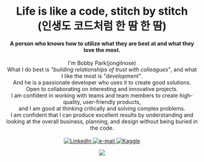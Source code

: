 <h1 align="center">Life is like a code, stitch by stitch<br>(인생도 코드처럼 한 땀 한 땀)</h1>

<p align="center">
    <b>A person who knows how to utilize what they are best at and what they love the most.</b><br><br>
    I'm Bobby Park(jongilnose)<br>
    What I do best is <i>"building relationships of trust with colleagues"</i>, and what I like the most is <i>"development"</i>.<br>
    And he is a passionate developer who uses it to create good solutions.<br>
    Open to collaborating on interesting and innovative projects.<br>
    I am confident in working with teams and team members to create high-quality, user-friendly products,<br>
    and I am good at thinking critically and solving complex problems.<br>
    I am confident that I can produce excellent results by understanding and looking at the overall business, planning, and design without being buried in the code.<br>
    <br>
    <a href="https://www.linkedin.com/in/jongilnose">
        <img src="https://img.shields.io/badge/LinkedIn-blue?style=flat-square&logo=linkedin" alt="LinkedIn">
    </a>
    <a href="mailto:jongilnose@gmail.com">
        <img src="https://img.shields.io/badge/Email-blue?style=flat-square&logo=gmail&logoColor=white" alt="e-mail">
    </a>
    <a href="https://www.kaggle.com/jongilpark">
        <img src="https://img.shields.io/badge/Kaggle-blue?style=flat-square&logo=kaggle" alt="Kaggle">
    </a>
</p>


<p align="center">
  <a href="https://github.com/jongilnose">
    <img src="https://komarev.com/ghpvc/?username=jongilnose&color=blue&style=flat)" />
  </a>
</p>
<!--
**jongilnose/jongilnose** is a ✨ _special_ ✨ repository because its `README.md` (this file) appears on your GitHub profile.

Here are some ideas to get you started:

- 🔭 I’m currently working on ...
- 🌱 I’m currently learning ...
- 👯 I’m looking to collaborate on ...
- 🤔 I’m looking for help with ...
- 💬 Ask me about ...
- 📫 How to reach me: ...
- 😄 Pronouns: ...
- ⚡ Fun fact: ...
-->
